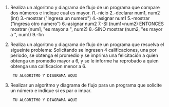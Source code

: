 1. Realiza un algoritmo y diagrama de flujo de un programa que compare dos números e indique cual es mayor.
  i1.-nicio
  2.-declarar num1, num2 (int)
  3.-mostrar ("ingresa un numero")
  4.-asignar num1
  5.-mostrar ("ingresa otro numero")
  6.-asignar num2
  7.-SI (num1>num2) ENTONCES mostrar (num1, "es mayor a ", num2)
  8.-SINO mostrar (num2, "es mayor a ", num1)
  9.-fin
  
        
        
2. Realiza un algoritmo y diagrama de flujo de un programa que resuelva el sigueinte problema: Solicitando se ingresen 4 calificaciones, una por periodo, se obtenga el promedio y se imprima una felicitación a quien obtenga un promedio mayor a 6, y se le informe ha reprobado a quien obtenga una calificacion menor a 6.

        TU ALGORITMO Y DIAGRAMA AQUI

3. Realizar un algoritmo y diagrama de flujo para un programa que solicite un número e indique si es par o impar.

        TU ALGORITMO Y DIAGRAMA AQUI
